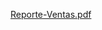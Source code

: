 [Reporte-Ventas.pdf](https://github.com/Malloki01/Power-BI-portafolio/files/15271015/Reporte-Ventas.pdf)
